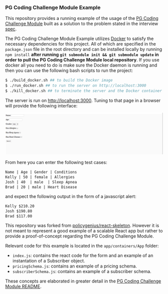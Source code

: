 ### PG Coding Challenge Module Example

This repository provides a running example of the usage of the [PG Coding Challenge Module](https://github.com/JamesAnthonyLow/pg_coding_challenge_module/blob/master/README.md) built as a solution to the problem stated in the interview [spec](https://docs.google.com/document/d/15f4hiBdM26FcEdJDLWt7tacP5Jic5StUlwv4JLxT9BU/edit).

The PG Coding Challenge Module Example utilizes [Docker](https://www.docker.com/) to satisfy the necessary dependencies for this project.  All of which are specified in the ```package.json``` file in the root directory and can be installed locally by running `npm install` **after running ```git submodule init && git submodule update``` in order to pull the PG Coding Challenge Module local repository**.  If you use docker all you need to do is make sure the Docker daemon is running and then you can use the following bash scripts to run the project:

```bash
$ ./build_docker.sh ## to build the Docker image
$ ./run_docker.sh ## to run the server on http://localhost:3000
$ ./kill_docker.sh ## to terminate the server and the Docker container
```

The server is run on [http://localhost:3000](http://localhost:3000). Tuning to that page in a browser will provide the following interface:

![example](./example.png)

From here you can enter the following test cases:

```
Name | Age | Gender | Conditions
Kelly | 50 | female | Allergies
Josh | 40  | male  | Sleep Apnea
Brad | 20 | male | Heart Disease
```

and expect the following output in the form of a javascript alert:

```
Kelly $210.20
Josh $190.80
Brad $117.00
```

This repository was forked from [policygenius/react-skeleton](https://github.com/policygenius/react-skeleton).  However it is not meant to represent a good example of a scalable React app but rather to provide a proof-of-concept regarding the PG Coding Challenge Module.

Relevant code for this example is located in the ```app/containers/App``` folder:

- ```index.js```: contains the react code for the form and an example of an instantation of a Subscriber object.
- ```pricingSchema.js```: contains an example of a pricing schema.
- ```subscriberSchema.js```: contains an example of a subscriber schema.

These concepts are elaborated in greater detail in the [PG Coding Challenge Module README](https://github.com/JamesAnthonyLow/pg_coding_challenge_module/blob/master/README.md).
